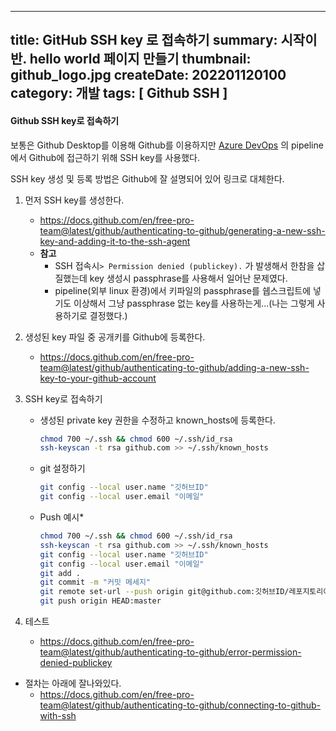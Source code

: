 -----
title: GitHub SSH key 로 접속하기
summary: 시작이 반. hello world 페이지 만들기
thumbnail: github_logo.jpg
createDate: 202201120100
category: 개발
tags: [ Github SSH ]
-----

#### Github SSH key로 접속하기

보통은  Github Desktop를 이용해 Github를 이용하지만 [Azure DevOps](https://azure.microsoft.com/ko-kr/services/devops/) 의 pipeline에서 Github에 접근하기 위해 SSH key를 사용했다.

SSH key 생성 및 등록 방법은 Github에 잘 설명되어 있어 링크로 대체한다.
1. 먼저 SSH key를 생성한다.
    * https://docs.github.com/en/free-pro-team@latest/github/authenticating-to-github/generating-a-new-ssh-key-and-adding-it-to-the-ssh-agent
    * **참고**
        * SSH 접속시`> Permission denied (publickey).` 가 발생해서 한참을 삽질했는데 key 생성시 passphrase를 사용해서 일어난 문제였다.
        * pipeline(외부 linux 환경)에서 키파일의 passphrase를 쉡스크립트에 넣기도 이상해서 그냥 passphrase 없는 key를 사용하는게...(나는 그렇게 사용하기로 결정했다.)

1. 생성된 key 파일 중 공개키를 Github에 등록한다.
    * https://docs.github.com/en/free-pro-team@latest/github/authenticating-to-github/adding-a-new-ssh-key-to-your-github-account
1. SSH key로 접속하기
    * 생성된 private key 권한을 수정하고 known_hosts에 등록한다.
        ```zsh
        chmod 700 ~/.ssh && chmod 600 ~/.ssh/id_rsa
        ssh-keyscan -t rsa github.com >> ~/.ssh/known_hosts
        ```
    * git 설정하기
        ```zsh
        git config --local user.name "깃허브ID"
        git config --local user.email "이메일"
        ```
    * Push 예시*
        ```zsh
        chmod 700 ~/.ssh && chmod 600 ~/.ssh/id_rsa
        ssh-keyscan -t rsa github.com >> ~/.ssh/known_hosts
        git config --local user.name "깃허브ID"
        git config --local user.email "이메일"
        git add .
        git commit -m "커밋 메세지"
        git remote set-url --push origin git@github.com:깃허브ID/레포지토리이름.git
        git push origin HEAD:master
        ```
1. 테스트
    * https://docs.github.com/en/free-pro-team@latest/github/authenticating-to-github/error-permission-denied-publickey


* 절차는 아래에 잘나와있다.
    * https://docs.github.com/en/free-pro-team@latest/github/authenticating-to-github/connecting-to-github-with-ssh
